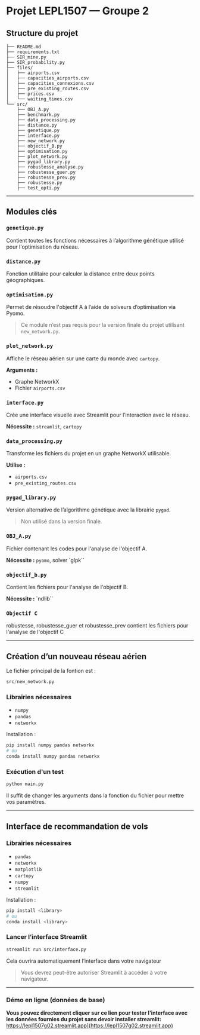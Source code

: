 
# Projet LEPL1507 — Groupe 2


## Structure du projet

```
├── README.md
├── requirements.txt
├── SIR_mine.py
├── SIR_probability.py
├── files/
│   ├── airports.csv
│   ├── capacities_airports.csv
│   ├── capacities_connexions.csv
│   ├── pre_existing_routes.csv
│   ├── prices.csv
│   └── waiting_times.csv
└── src/
    ├── OBJ_A.py
    ├── benchmark.py
    ├── data_processing.py
    ├── distance.py
    ├── genetique.py
    ├── interface.py
    ├── new_network.py
    ├── objectif_B.py
    ├── optimisation.py
    ├── plot_network.py
    ├── pygad_library.py
    ├── robustesse_analyse.py
    ├── robustesse_guer.py
    ├── robustesse_prev.py
    ├── robustesse.py
    ├── test_opti.py
```

---

## Modules clés

### `genetique.py`
Contient toutes les fonctions nécessaires à l’algorithme génétique utilisé pour l'optimisation du réseau.

### `distance.py`
Fonction utilitaire pour calculer la distance entre deux points géographiques.

### `optimisation.py`
Permet de résoudre l'objectif A à l’aide de solveurs d’optimisation via Pyomo.

> Ce module n’est pas requis pour la version finale du projet utilisant `new_network.py`.

### `plot_network.py`
Affiche le réseau aérien sur une carte du monde avec `cartopy`.

**Arguments :**
- Graphe NetworkX
- Fichier `airports.csv`

### `interface.py`
Crée une interface visuelle avec Streamlit pour l’interaction avec le réseau.

**Nécessite :** `streamlit`, `cartopy`

### `data_processing.py`
Transforme les fichiers du projet en un graphe NetworkX utilisable.

**Utilise :**
- `airports.csv`
- `pre_existing_routes.csv`

### `pygad_library.py`
Version alternative de l’algorithme génétique avec la librairie `pygad`.

> Non utilisé dans la version finale.

### `OBJ_A.py`
Fichier contenant les codes pour l'analyse de l'objectif A. 

**Nécessite :** `pyomo`, solver `glpk``

### `objectif_b.py`

Contient les fichiers pour l'analyse de l'objectif B.

**Nécessite :** `ndlib``

### `Objectif C`

robustesse, robustesse_guer et robustesse_prev contient les fichiers pour l'analyse de l'objectif C


---

## Création d’un nouveau réseau aérien

Le fichier principal de la fontion est :
```python
src/new_network.py
```

### Librairies nécessaires

- `numpy`
- `pandas`
- `networkx`

Installation :

```bash
pip install numpy pandas networkx
# ou
conda install numpy pandas networkx
```

### Exécution d'un test

```bash
python main.py 
```

Il suffit de changer les arguments dans la fonction du fichier pour mettre vos paramètres.

---

## Interface de recommandation de vols

### Librairies nécessaires

- `pandas`
- `networkx`
- `matplotlib`
- `cartopy`
- `numpy`
- `streamlit`

Installation :

```bash
pip install <library>
# ou
conda install <library>
```

### Lancer l’interface Streamlit

```bash
streamlit run src/interface.py
```

Cela ouvrira automatiquement l’interface dans votre navigateur

> Vous devrez peut-être autoriser Streamlit à accéder à votre navigateur.

---

### Démo en ligne (données de base)

**Vous pouvez directement cliquer sur ce lien pour tester l'interface avec les données fournies du projet sans devoir installer streamlit:**  
https://lepl1507g02.streamlit.app](https://lepl1507g02.streamlit.app)
